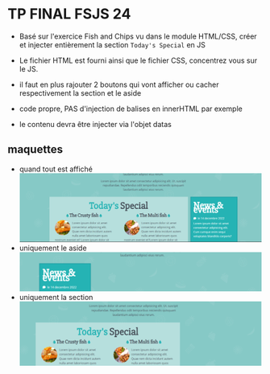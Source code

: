 # TP FINAL FSJS 24

- Basé sur l'exercice Fish and Chips vu dans le module HTML/CSS, créer et injecter entièrement la section `Today's Special` en JS

- Le fichier HTML est fourni ainsi que le fichier CSS, concentrez vous sur le JS.
- il faut en plus rajouter 2 boutons qui vont afficher ou cacher respectivement la section et le aside

- code propre, PAS d'injection de balises en innerHTML par exemple

- le contenu devra être injecter via l'objet datas 

## maquettes

- quand tout est affiché
![all_display](./images_readme/all_display.png)
- uniquement le aside
![aside_only](./images_readme/aside_only.png)
- uniquement la section
![section_only](./images_readme/section_only.png)